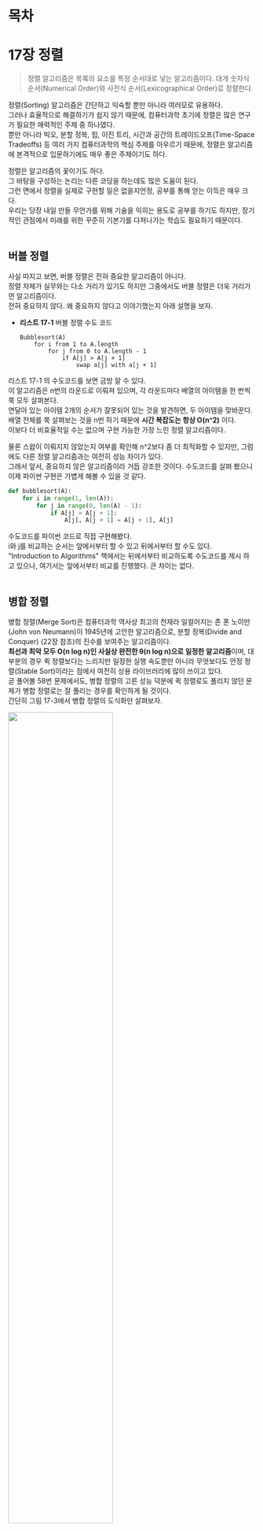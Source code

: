 # 목차

# 17장 정렬
> 정렬 알고리즘은 목록의 요소를 특정 순서대로 넣는 알고리즘이다. 대개 숫자식 순서(Numerical Order)와 사전식 순서(Lexicographical Order)로 정렬한다.

정렬(Sorting) 알고리즘은 간단하고 익숙할 뿐만 아니라 여러모로 유용하다.<br>
그러나 효율적으로 해결하기가 쉽지 않기 때문에, 컴퓨터과학 초기에 정렬은 많은 연구가 필요한 매력적인 주제 중 하나였다.<br>
뿐만 아니라 빅오, 분할 정복, 힙, 이진 트리, 시간과 공간의 트레이드오프(Time-Space Tradeoffs) 등 여러 가지 컴퓨터과학의 핵심 주제를 아우르기 때문에, 정렬은 알고리즘에 본격적으로 입문하기에도 매우 좋은 주제이기도 하다.

정렬은 알고리즘의 꽃이기도 하다.<br>
그 바탕을 구성하는 논리는 다른 코딩을 하는데도 많은 도움이 된다.<br>
그런 면에서 정렬을 실제로 구현할 일은 없을지언정, 공부를 통해 얻는 이득은 매우 크다. <br>
우리는 당장 내일 만들 무언가를 위해 기술을 익히는 용도로 공부를 하기도 하지만, 장기적인 관점에서 미래를 위한 꾸준히 기본기를 다져나가는 학습도 필요하기 때문이다.
<br><br>

## 버블 정렬
사실 따지고 보면, 버블 정렬은 전혀 중요한 알고리즘이 아니다.<br>
정렬 자체가 실무와는 다소 거리가 있기도 하지만 그중에서도 버블 정렬은 더욱 거리가 먼 알고리즘이다.<br>
전혀 중요하지 않다. 왜 중요하지 않다고 이야기했는지 아래 설명을 보자.

* **리스트 17-1** 버블 정렬 수도 코드<br>

  ```
  Bubblesort(A)
      for i from 1 to A.length
          for j from 0 to A.length - 1
              if A[j] > A[j + 1]
                  swap a[j] with a[j + 1]
  ```
리스트 17-1 의 수도코드를 보면 금방 알 수 있다.<br>
이 알고리즘은 n번의 라운드로 이뤄져 있으며, 각 라운드마다 배열의 아이템을 한 번씩 쭉 모두 살펴본다.<br>
연달아 있는 아이템 2개의 순서가 잘못되어 있는 것을 발견하면, 두 아이템을 맞바꾼다.<br>
배열 전체를 쭉 살펴보는 것을 n번 하기 때문에 **시간 복잡도는 항상 O(n^2)** 이다. <br>
이보다 더 비효율적일 수는 없으며 구현 가능한 가장 느린 정렬 알고리즘이다.

물론 스왑이 이뤄지지 않았는지 여부를 확인해 n^2보다 좀 더 최적화할 수 있지만, 그럼에도 다른 정렬 알고리즘과는 여전히 성능 차이가 있다.<br>
그래서 앞서, 중요하지 않은 알고리즘이라 거듭 강조한 것이다.
수도코드를 살펴 봤으니 이제 파이썬 구현은 가볍게 해볼 수 있을 것 같다.

```python
def bubblesort(A):
    for i in range(1, len(A)):
        for j in range(0, len(A) - 1):
            if A[j] > A[j + 1]:
                A[j], A[j + 1] = A[j + 1], A[j]
```
수도코드를 파이썬 코드로 직접 구현해봤다.<br>
i와 j를 비교하는 순서는 앞에서부터 할 수 있고 뒤에서부터 할 수도 있다.<br>
"Introduction to Algorithms" 책에서는 뒤에서부터 비교하도록 수도코드를 제시 하고 있으나, 여기서는 앞에서부터 비교를 진행했다. 큰 차이는 없다.
<br><br>

## 병합 정렬
병합 정렬(Merge Sort)은 컴퓨터과학 역사상 최고의 천재라 일컬어지는 존 폰 노이만(John von Neumann)이 1945년에 고안한 알고리즘으로, 분할 정복(Divide and Conquer) (22장 참조)의 진수를 보여주는 알고리즘이다.<br>
**최선과 최악 모두 O(n log n)인 사실상 완전한 θ(n log n)으로 일정한 알고리즘**이며, 대부분의 경우 퀵 정렬보다는 느리지만 일정한 실행 속도뿐만 아니라 무엇보다도 안정 정렬(Stable Sort)이라는 점에서 여전히 상용 라이브러리에 많이 쓰이고 있다.<br>
곧 풀어볼 58번 문제에서도, 병합 정렬의 고른 성능 덕분에 퀵 정렬로도 풀리지 않던 문제가 병합 정렬로는 잘 풀리는 경우를 확인하게 될 것이다.<br>
간단히 그림 17-3에서 병합 정렬의 도식화만 살펴보자.

<img src="https://user-images.githubusercontent.com/55045377/125877575-b4b00f9c-d7a8-4b8a-b9f6-533dded212a3.png" width=65% height=65%>

이 그림에서 우리는 분할 정복으로 일정하게 정렬이 이뤄지는 병합 정렬의 특징을 잘 파악할 수 있다.<br>
[38, 27, 43, 3, 9, 82, 10]인 입력값은 [38, 27, 43, 3]과 [9, 82, 10]으로 두 부분으로 분할, 다시 [38, 27], [43, 3], [9, 82 ], [10]으로 네 부분으로 분할 등의 방식으로 각각 더 이상 쪼갤 수 없을 때까지 계속해서 분할한 후, 분할이 끝나면 정렬하면서 정복해 나간다.<br>
분할 정복에 대해서는 22장에서 좀 더 자세히 살펴본다.

## 퀵 정렬
퀵 정렬(Quick Sort)은 영국의 컴퓨터과학자 토니 호어(Tony Hoare)가 1959년에 고안한 알고리즘으로, 피벗을 기준으로 좌우를 나누는 특징 때문에 파티션 교환 정렬(Partition-Exchange Sort)이라고도 불리운다. <br>
병합 정렬과 마찬가지로 분할 정복 알고리즘이며 여기에 피벗(Pivot)이라는 개념을 통해 피벗보다 작으면 왼쪽, 크면 오른쪽과 같은 방식으로 파티셔닝하면서 쪼개 나간다.<br>
여러 가지 변형과 개선 버전이 있는데 여기서는 N.로무토(Lomuto)가 구현한 파티션 계획(Partition Scheme)을 살펴본다.

로무토 파티션이란 항상 맨 오른쪽의 피벗을 택하는 단순한 방식으로, 토니 호어가 고안한 최초의 퀵 정렬 알고리즘보다도 훨씬 더 간결하고 이해하기 쉽기 때문에 퀵 정렬을 소개할 때는 항상 맨 처음에 언급되며, "Introduction to Algorithms"에서도 '퀵 정렬 맨 처음에 등장하는 가장 기본적인 방식이기도 하다.<br>
그렇다면 리스트 17-2의 수도코드를 기준으로 살펴보자.

* **리스트 17-2** 퀵 정렬 수도코드
  ```
  Quicksort(A, lo, hi)
      if lo < hi then
          pivot := partition(A, lo, hi)
          Quicksort(A, lo, pivot - 1)
          Quicksort(A, pivot + 1, hi)
  ```
이 수도코드는 퀵 정렬의 메인 함수에서부터 시작한다.<br>
파티션을 나누고 각각 재귀 호출하는 전형적인 분할 정복 구조를 띤다. <br>
이 수도코드를 실제 동작 가능한 파이썬 코드로 구현해보면 다음과 같다.
```python
def quicksort(A, lo, hi):
...
    if lo < hi:
        pivot = partition(lo, hi)
        quicksort(A, lo, pivot - 1)
        quicksort(A, pivot + 1, hi)
```
<br>

이제 리스트 17-3에서 파티션을 나누는 함수의 수도코드를 살펴보자.
* **리스트 17-3** 퀵 정렬 로무토 파티션 함수 수도코드

  ```
  partition(A, lo, hi)
      pivot := A[hi]
      i := lo
      for j := lo to hi do
          if A[j] < pivot then
              swap A[i] wlth A[j]
              i := i + 1
      swap A[i] with A[hi]
      return i
  ```
이 코드는 앞서 언급한 퀵 소트의 가장 간단한 분할 알고리즘인 로무토 파티션 수도코드로, 로무토 파티션은 맨 오른쪽을 피벗으로 정하는 가장 단순한 방식이다.<br>
이를 파이썬 코드로 구현하면 다음과 같다.<br>
수도코드와 기본적인 알고리즘은 동일하며, 변수명만 i, j에서 left, right로, 좀 더 직관적으로 살짝 수정해봤다.
```python
def partition(lo, hi):
    pivot = A[hi]
    left = lo
    for right in range(lo, hi):
        if A[right] < pivot:
            A[left], A[right] = A[right], A[left]
            left += 1
    A[left], A[hi] = A[hi], A[left]
    return left
```
여기서 피벗은 맨 오른쪽 값을 기준으로 하며, 이를 기준으로 2개의 포인터가 이동해서 오른쪽 포인터의 값이 피벗보다 작다면 서로 스왑하는 형태로 진행된다.<br>
이를 도식화해보면 다음 그림 17-4와 같다.

<img src="https://user-images.githubusercontent.com/55045377/126113632-8b83244b-d86f-44db-9363-cdacebd25265.png" width=50% height=50%>

이 그림에서 보듯이 오른쪽 right 포인터가 이동하면서 피벗의 값이 오른쪽 값보다 더 클 때, 왼쪽과 오른쪽의 스왑이 진행된다.<br>
스왑 이후에는 왼쪽 left 포인터가 함께 이동한다.<br>
여기서 피벗의 값은 4 이므로, 오른쪽 포인터가 끝에 도달하게 되면 4 미만인 값은 왼쪽으로, 4 이상인 값은 오른쪽에 위치하게 된다. <br>
그리고 왼쪽 포인터의 위치로 피벗 아이템이 이동한다.<br>
즉 그림 17-4에서 최종 결과인 8)을 보면, 4를 기준으로 작은 값은 왼쪽에, 큰 값은 오른쪽으로 분할되어 있고, 피벗이 그 중앙으로 이동하는 모습을 확인할 수 있다.<br>
이렇게 계속 분할하면서 정복을 진행하여 코드 기준으로 lo < hi를 만족하지 않을 때까지, 즉 서로 위치가 역전할 때까지 계속 재귀로 반복되면서 정렬이 완료된다.<br>
중첩 함수를 이용해 파이썬답게 구현해 좀 더 깔끔하게 정리한 전체 코드는 다음과 같다.
```python
def quicksort(A, lo, hi):
    def partition(lo, hi):
        pivot = A[hi]
        left = lo
        for right in range(lo, hi):
            if A[right] < pivot:
                A[left], A[right] = A[right], A[left]
                left += 1
        A[left], A[hi] = A[hi], A[left]
        return left
        
    if lo < hi:
        pivot = partition(lo, hi)
        quicksort(A, lo, pivot - 1)
        quicksort(A, pivot + 1, hi)
```
퀵 정렬은 그 이름처럼 매우 빠르며 굉장히 효율적인 알고리즘이다. 그러나 **최악의 경우에는 O(n^2)** 이 된다.<br>
만약 이미 정렬된 배열이 입력값으로 들어왔다고 가정해보자.<br>
이 경우 피벗은 계속 오른쪽에 위치하게 되므로 파티셔닝이 전혀 이뤄지지 않는다.<br>
이때 n번의 라운드에 걸쳐 결국 전체를 비교하기 때문에, 버블 정렬과 다를 바 없는 최악의 성능을 보이게 된다.<br>
항상 일정한 성능을 보이는 병합 정렬과 달리, 퀵 정렬은 이처럼 입력값에 따라 성능 편차가 심한 편이다.<br>
하지만 피벗을 선택하는 알고리즘을 개선해 퀵 정렬을 좀 더 최적화하는 등 이미 다양한 연구 결과가 많이 나와 있기도 하다.
<br><br>

### 퀵 정렬(quick sort) 알고리즘의 개념 요약
* **과정 설명**
  1. 리스트 안에 있는 한 요소를 선택한다. 이렇게 고른 원소를 피벗(pivot) 이라고 한다.
  2. 피벗을 기준으로 피벗보다 작은 요소들은 모두 피벗의 왼쪽으로 옮겨지고 피벗보다 큰 요소들은 모두 피벗의 오른쪽으로 옮겨진다. (피벗을 중심으로 왼쪽: 피벗보다 작은 요소들, 오른쪽: 피벗보다 큰 요소들)
  3. 피벗을 제외한 왼쪽 리스트와 오른쪽 리스트를 다시 정렬한다.
      * 분할된 부분 리스트에 대하여 순환 호출 을 이용하여 정렬을 반복한다.
      * 부분 리스트에서도 다시 피벗을 정하고 피벗을 기준으로 2개의 부분 리스트로 나누는 과정을 반복한다.
  4. 부분 리스트들이 더 이상 분할이 불가능할 때까지 반복한다.
      * 부분 리스트들이 더 이상 분할이 불가능할 때까지 반복한다.<br><br>
        <img src="https://user-images.githubusercontent.com/55045377/126121380-afed4e11-df2f-4612-bc5e-88d9c795057f.png" width=60% height=60%>
        
<br><br>

### 퀵 정렬(quick sort) 알고리즘의 예제
배열에 5, 3, 8, 4, 9, 1, 6, 2, 7이 저장되어 있다고 가정하고 자료를 오름차순으로 정렬해 보자.<br><br>

<img src="https://user-images.githubusercontent.com/55045377/126122115-5db293b7-a0a3-4dc5-a76d-0ccf25a9a0af.png" width=80% height=80%>

<br><br>

## 안정 정렬 vs 불안정 정렬
> 안정 정렬(Stable Sort) 알고리즘은 중복된 값을 입력 순서와 동일하게 정렬한다.

퀵 정렬의 또 다른 문제점은 안정 정렬이 아니라는 점이다.<br>
예를 들어 다음 그림 17-5와 같이, 지역별 발송 시각을 시간 순으로 정렬한 택배 발송 로그가 있다고 가정해보자.

**안정 정렬의 경우에는** 기존의 시간 순으로 정렬했던 순서는 지역명으로 재정렬하더라도 기존 순서가 그대로 유지된 상태에서 정렬이 이뤄진다. 그러나 **불안정 정렬의 경우에는** 시간 순으로 정렬한 값을 지역명으로 재정렬하면 기존의 정렬 순서는 무시된 채 모두 뒤죽박죽 뒤섞이고 만다.

<img src="https://user-images.githubusercontent.com/55045377/126247727-b2e97d71-fb63-45e8-ab85-81f37ad78375.png" width=80% height=80%>

이처럼 입력값이 유지되는 안정 정렬 알고리즘이 유지되지 않는 불안정 정렬 알고리즘보다 훨씬 더 유용하리라는 점은 쉽게 예상할 수 있을 것이다.

대표적으로 병합 정렬은 안정 정렬이며, 심지어 버블 정렬 또한 안정 정렬이다.<br>
반면 퀵 정렬은 불안정 정렬이다. 게다가 입력값에 따라 버블 정렬 만큼이나 느려질 수 있다.<br>
그야말로 최고의 알고리즘으로 칭송받던 퀵 정렬이 경우에 따라서는 최악의 알고리즘이 될 수도 있다.<br>
이처럼 고르지 않은 성능 탓에 실무에서는 병합 정렬이 여전히 활발히 쓰이고 있으며, 파이썬의 기본 정렬 알고리즘으로는 6장 156페이지에서 살펴본 것처럼 병합 정렬과 삽입 정렬을 휴리스틱하게 조합한 팀소트(Timsort)를 사용한다.
<br><br>

# 리트코드
## 문제 58 리스트 정렬
> 489p

* 연결 리스트를 O(n log n)에 정렬하라.
* 입력
  ```
  4->2->1->3
  ```
* 출력
  ```
  1->2->3->4
  ```
<br><br>

* **내가 짠 코드**<br>
  ```python
  
  ```
<br><br>

## 문제 58 리스트 정렬 풀이
### 풀이1. 병합 정렬
이 문제는 연결 리스트를 입력값으로 주기 때문에 직접 정렬을 구현해야 하는 좋은 문제지만, 시간 복잡도 O(n log n)으로 풀어야 하는 제약사항이 있다.<br>
당연히 버블 정렬 같은 알고리즘은 사용할 수 없으며 연결 리스트 입력에 대해서는 파이썬에서 정렬할 수 있는 별도의 함수를 제공하지 않기 때문에 직접 정렬 알고리즘을 구현해야 한다.

그렇다면 병합 정렬이나 퀵 정렬 정도를 생각할 수 있는데 연결 리스트는 특성상 피벗을 고정된 위치로 지정할 수밖에 없고 입력값에 따라 성능의 편차가 심하므로, 여기서는 우선 병합 정렬로 구현을 시도해보자. <br>
입력값에 따른 성능 편차는 이후 퀵 정렬 풀이에서 다시 자세하게 살펴볼 것이다.

입력값 -1->5->3->4->0 연결 리스트의 병합 정렬 과정을 도식화해보면 그림 17-6과 같다.

<img src="https://user-images.githubusercontent.com/55045377/126266980-c978cc30-47e4-4ca3-86de-9abda0cc7bb0.png" width=50% height=50%>

먼저 병합 정렬의 분할 정복(Divide and Conquer)을 위해서는 중앙을 분할(Divide)해야 한다.<br>
이 그림에서도 5를 기준으로 분할하는 과정이 잘 나타나 있다.<br>
그러나 연결 리스트는 전체 길이를 알 수 없기 때문에 여기서는 다음과 같이 런너(Runner) 기법을 활용해보자.

```python
half, slow, fast = None, head, head
while fast and fast.next:
    half, slow, fast = slow, slow.next, fast.next.next
half.next = None
```
half, slow, fast 3개 변수를 만들어 두고 slow는 한 칸씩, fast는 두 칸씩 앞으로 이동한다.<br>
**이렇게 하면 fast가 맨 끝에 도달했을 때 slow는 중앙에 도착해 있을 것이다.**<br>
half는 slow의 바로 이전 값으로 한다.<br>
그리고 마지막에는 half.next = None으로 half 위치를 기준으로 연결 리스트 관계를 끊어버린다. <br>
그림 17-6에서는 5가 half가 된다. 

이제 다음과 같이 분할해서 재귀 호출을 진행해보자.
```python
def sortList(self, head: ListNode) -> ListNode:
    ...
    l1 = self.sortList(head)
    l2 = self.sortList(slow)
```
head는 시작 노드이고, slow는 우리가 탐색을 통해 발견한 중앙 지점이다.<br>
그림 17-6에서는 3이 slow가 된다.<br>
이 값을 기준으로 계속 재귀 호출을 해나가면 결국 연결 리스트는 -1, 5, 3, 4, 0 단일 아이템으로 모두 쪼개진다.
```python
def sortList(self, head: ListNode) -> ListNode:
    ...
    return self.mergeTwoLists(l1, l2)
```
이처럼 마지막에는 최종적으로 쪼갰던 아이템을 다시 합쳐서 리턴한다. <br>
그냥 합치는 것이 아니라 다음처럼 크기 비교를 통해 정렬하면서 이어 붙인다.
```python
def mergeTwoLists(self, l1: ListNode, l2: ListNode) -> ListNode:
    if l1 and l2:
        if l1.va1 > l2.va1:
            l1, l2 = l2, l1
        l1.next = self.mergeTwoLists(l1.next, l2)
        
    return l1 or l2
```
mergeTwoLists() 메소드는 연결 리스트를 입력값으로 받아, 길이가 얼마가 되든 재귀 호출을 통해 l1의 포인터를 이동하면서 정렬해 리턴한다.<br>
여기서 return l1 or l2는 l1에 값이 있다면 항상 l1을 리턴하고, l1이 None인 경우 l2를 리턴한다.<br>
즉 l1이 우선이며, 다음과 같은 간단한 실험을 통해 확인할 수 있다.
```python
>>> 1 or None
l
>>> 1 or 2
1
>>> None or 2
2
```

이 부분은 앞서 8장 14번 '두 정렬 리스트 병합' 문제와 동일한 방식으로 풀이가 가능하다.<br>
그때는 다음과 같은 코드로 풀이했다.
```python
def mergeTwoLists(self, l1: ListNode, l2: ListNode) -> ListNode:
    if (not l1) or (l2 and l1.va1 > l2.va1):
        l1, l2 = l2, l1
    if l1:
        l1.next = se1f.mergeTwoLists(l1.next, l2)
    return l1
```
굳이 l1 or l2를 비교하지 않고 l1이 None이라면 미리 스왑해버리는 방식인데, 어떤 식으로 풀이하든 결과는 동일하다.<br>
둘 중 아무거나 마음에 드는 구현을 택하면 된다.

그렇다면 과연 이 함수가 잘 동작하는지, 최종적으로 비교가 진행될 -1->5와 0->3->4의 마지막 정렬 부분을 그림으로 나타내 자세히 살펴보자.

<img src="https://user-images.githubusercontent.com/55045377/126434287-0a59ee03-fef6-44bf-bd3e-f01ae1496fe6.png" width=50% height=50%>

코드에서 처음에는 l1에 -1, l2에는 0이 입력값으로 들어오고, l1의 next인 5는 0보다 크기 때문에 스왑한다.<br>
이후에는 스왑 없이 계속 next 순서로 3, 4로 연결된다.<br>
마지막에는 4의 next가 None이고, 이 경우 return l1 or l2 부분에서 l2 값이 리턴되며, 즉 5가 리턴된다.<br>
그림 17-7과 같은 순서로 진행이 되며, 재귀 호출된 부분들을 거슬러서 풀어보면 -1->0->3->4->5. <br>
최종 정렬이 잘 진행됐음을 확인할 수 있다.

이제 전체 코드는 다음과 같이 깔끔하게 정리할수 있다.
```python
# 두 정렬 리스트 병합
def mergeTwoLists(self, l1: ListNode, l2: ListNode) -> ListNode:
    if l1 and l2:
        if l1.va1 > l2.va1:
            l1, l2 = l2, l1
        l1.next = self.mergeTwoLists(l1.next, l2)
        
    return l1 or l2
    
def sortList(self, head: ListNode) -> ListNode:
    if not (head and head.next):
        return head
        
    # 런너 기법 활용
    half, slow, fast = None, head, head
    while fast and fast.next:
        half, slow, fast = slow, slow.next, fast.next.next
    half.next = None
    
    # 분할 재귀 호출
    l1 = self.sortList(head)
    l2 = self.sortList(slow)
    
    return self.mergeTwoLists(l1, l2)
```
이 풀이는 **320밀리초**가 걸려, 나쁘지 않은 실행 시간 속도를 보인다.
<br><br><br>

### 풀이2. 퀵 정렬



























---
# 출처
* **퀵 정렬(quick sort) 알고리즘의 개념 요약**<br>
  https://gmlwjd9405.github.io/2018/05/10/algorithm-quick-sort.html
* **퀵 정렬(quick sort) 알고리즘의 예제**<br>
  https://gmlwjd9405.github.io/2018/05/10/algorithm-quick-sort.html
  
<br><br><br>
